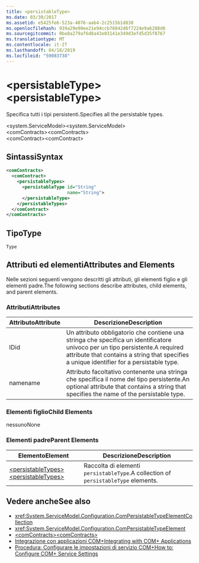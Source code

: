 ```yaml
---
title: <persistableType>
ms.date: 03/30/2017
ms.assetid: e5425fe6-523a-4076-aab4-2c2515b1d830
ms.openlocfilehash: 939a29e90ee21e94ccb78842d6f7224e9a6288d0
ms.sourcegitcommit: 0be8a279af6d8a43e03141e349d3efd5d35f8767
ms.translationtype: MT
ms.contentlocale: it-IT
ms.lasthandoff: 04/18/2019
ms.locfileid: "59083738"
---
```

# <a name="persistabletype"></a><span data-ttu-id="700a9-101">\<persistableType></span><span class="sxs-lookup"><span data-stu-id="700a9-101">\<persistableType></span></span>
<span data-ttu-id="700a9-102">Specifica tutti i tipi persistenti.</span><span class="sxs-lookup"><span data-stu-id="700a9-102">Specifies all the persistable types.</span></span>  
  
 <span data-ttu-id="700a9-103">\<system.ServiceModel></span><span class="sxs-lookup"><span data-stu-id="700a9-103">\<system.ServiceModel></span></span>  
<span data-ttu-id="700a9-104">\<comContracts></span><span class="sxs-lookup"><span data-stu-id="700a9-104">\<comContracts></span></span>  
<span data-ttu-id="700a9-105">\<comContract></span><span class="sxs-lookup"><span data-stu-id="700a9-105">\<comContract></span></span>  
  
## <a name="syntax"></a><span data-ttu-id="700a9-106">Sintassi</span><span class="sxs-lookup"><span data-stu-id="700a9-106">Syntax</span></span>  
  
```xml  
<comContracts>
  <comContract>
    <persistableTypes>
      <persistableType id="String"
                       name="String">
      </persistableType>
    </persistableTypes>
  </comContract>
</comContracts>
```  
  
## <a name="type"></a><span data-ttu-id="700a9-107">Tipo</span><span class="sxs-lookup"><span data-stu-id="700a9-107">Type</span></span>  
 `Type`  
  
## <a name="attributes-and-elements"></a><span data-ttu-id="700a9-108">Attributi ed elementi</span><span class="sxs-lookup"><span data-stu-id="700a9-108">Attributes and Elements</span></span>  
 <span data-ttu-id="700a9-109">Nelle sezioni seguenti vengono descritti gli attributi, gli elementi figlio e gli elementi padre.</span><span class="sxs-lookup"><span data-stu-id="700a9-109">The following sections describe attributes, child elements, and parent elements.</span></span>  
  
### <a name="attributes"></a><span data-ttu-id="700a9-110">Attributi</span><span class="sxs-lookup"><span data-stu-id="700a9-110">Attributes</span></span>  
  
|<span data-ttu-id="700a9-111">Attributo</span><span class="sxs-lookup"><span data-stu-id="700a9-111">Attribute</span></span>|<span data-ttu-id="700a9-112">Descrizione</span><span class="sxs-lookup"><span data-stu-id="700a9-112">Description</span></span>|  
|---------------|-----------------|  
|<span data-ttu-id="700a9-113">ID</span><span class="sxs-lookup"><span data-stu-id="700a9-113">id</span></span>|<span data-ttu-id="700a9-114">Un attributo obbligatorio che contiene una stringa che specifica un identificatore univoco per un tipo persistente.</span><span class="sxs-lookup"><span data-stu-id="700a9-114">A required attribute that contains a string that specifies a unique identifier for a persistable type.</span></span>|  
|<span data-ttu-id="700a9-115">name</span><span class="sxs-lookup"><span data-stu-id="700a9-115">name</span></span>|<span data-ttu-id="700a9-116">Attributo facoltativo contenente una stringa che specifica il nome del tipo persistente.</span><span class="sxs-lookup"><span data-stu-id="700a9-116">An optional attribute that contains a string that specifies the name of the persistable type.</span></span>|  
  
### <a name="child-elements"></a><span data-ttu-id="700a9-117">Elementi figlio</span><span class="sxs-lookup"><span data-stu-id="700a9-117">Child Elements</span></span>  
 <span data-ttu-id="700a9-118">nessuno</span><span class="sxs-lookup"><span data-stu-id="700a9-118">None</span></span>  
  
### <a name="parent-elements"></a><span data-ttu-id="700a9-119">Elementi padre</span><span class="sxs-lookup"><span data-stu-id="700a9-119">Parent Elements</span></span>  
  
|<span data-ttu-id="700a9-120">Elemento</span><span class="sxs-lookup"><span data-stu-id="700a9-120">Element</span></span>|<span data-ttu-id="700a9-121">Descrizione</span><span class="sxs-lookup"><span data-stu-id="700a9-121">Description</span></span>|  
|-------------|-----------------|  
|[<span data-ttu-id="700a9-122">\<persistableTypes></span><span class="sxs-lookup"><span data-stu-id="700a9-122">\<persistableTypes></span></span>](../../../../../docs/framework/configure-apps/file-schema/wcf/persistabletypes.md)|<span data-ttu-id="700a9-123">Raccolta di elementi `persistableType`.</span><span class="sxs-lookup"><span data-stu-id="700a9-123">A collection of `persistableType` elements.</span></span>|  
  
## <a name="see-also"></a><span data-ttu-id="700a9-124">Vedere anche</span><span class="sxs-lookup"><span data-stu-id="700a9-124">See also</span></span>

- <xref:System.ServiceModel.Configuration.ComPersistableTypeElementCollection>
- <xref:System.ServiceModel.Configuration.ComPersistableTypeElement>
- [<span data-ttu-id="700a9-125">\<comContracts></span><span class="sxs-lookup"><span data-stu-id="700a9-125">\<comContracts></span></span>](../../../../../docs/framework/configure-apps/file-schema/wcf/comcontracts.md)
- [<span data-ttu-id="700a9-126">Integrazione con applicazioni COM+</span><span class="sxs-lookup"><span data-stu-id="700a9-126">Integrating with COM+ Applications</span></span>](../../../../../docs/framework/wcf/feature-details/integrating-with-com-plus-applications.md)
- [<span data-ttu-id="700a9-127">Procedura: Configurare le impostazioni di servizio COM+</span><span class="sxs-lookup"><span data-stu-id="700a9-127">How to: Configure COM+ Service Settings</span></span>](../../../../../docs/framework/wcf/feature-details/how-to-configure-com-service-settings.md)
